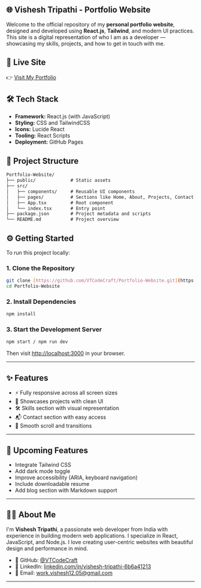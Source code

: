 

## 🌐 Vishesh Tripathi - Portfolio Website

Welcome to the official repository of my **personal portfolio website**, designed and developed using **React.js**, **Tailwind**, and modern UI practices. This site is a digital representation of who I am as a developer — showcasing my skills, projects, and how to get in touch with me.



## 🚀 Live Site

👉 [Visit My Portfolio](https://portfolio-website-lemon-three-58.vercel.app/)



## 🛠️ Tech Stack

- **Framework:** React.js (with JavaScript)
- **Styling:** CSS and TailwindCSS
- **Icons:** Lucide React
- **Tooling:** React Scripts
- **Deployment:** GitHub Pages




## 📁 Project Structure

```markdown
Portfolio-Website/
├── public/             # Static assets
├── src/
│   ├── components/     # Reusable UI components
│   ├── pages/          # Sections like Home, About, Projects, Contact
│   ├── App.tsx         # Root component
│   └── index.tsx       # Entry point
├── package.json        # Project metadata and scripts
└── README.md           # Project overview

```


## ⚙️ Getting Started

To run this project locally:

### 1. Clone the Repository

```bash
git clone [https://github.com/VTCodeCraft/Portfolio-Website.git](https://github.com/VTCodeCraft/Portfolio-Website.git)
cd Portfolio-Website
````

### 2. Install Dependencies

```bash
npm install
```

### 3. Start the Development Server

```bash
npm start / npm run dev
```

Then visit [http://localhost:3000](http://localhost:3000) in your browser.

---

## ✨ Features

* ⚡ Fully responsive across all screen sizes
* 📁 Showcases projects with clean UI
* 🛠 Skills section with visual representation
* 📬 Contact section with easy access
* 🎨 Smooth scroll and transitions

---

## 📌 Upcoming Features

* Integrate Tailwind CSS
* Add dark mode toggle
* Improve accessibility (ARIA, keyboard navigation)
* Include downloadable resume
* Add blog section with Markdown support

---

## 🙋‍♂️ About Me

I'm **Vishesh Tripathi**, a passionate web developer from India with experience in building modern web applications. I specialize in React, JavaScript, and Node.js. I love creating user-centric websites with beautiful design and performance in mind.

* 🔗 GitHub: [@VTCodeCraft](https://github.com/VTCodeCraft)
* 🔗 LinkedIn: [linkedin.com/in/vishesh-tripathi-6b6a41213](https://www.linkedin.com/in/vishesh-tripathi-6b6a41213/)
* 📧 Email: [work.vishesh12.05@gmail.com](mailto:work.vishesh12.05@gmail.com)

---
